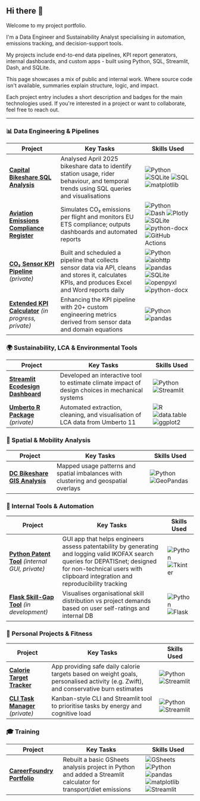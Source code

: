 ## Hi there 👋

Welcome to my project portfolio.

I'm a Data Engineer and Sustainability Analyst specialising in automation, emissions tracking, and decision-support tools.

My projects include end-to-end data pipelines, KPI report generators, internal dashboards, and custom apps - built using Python, SQL, Streamlit, Dash, and SQLite.

This page showcases a mix of public and internal work. Where source code isn't available, summaries explain structure, logic, and impact.

Each project entry includes a short description and badges for the main technologies used. If you're interested in a project or want to collaborate, feel free to reach out.

---

### 📊 Data Engineering & Pipelines
| Project | Key Tasks | Skills Used |
|---------|-----------|-------------|
| [**Capital Bikeshare SQL Analysis**](https://github.com/daniel-lee-wilkinson/capitalbikeshare_sql) | Analysed April 2025 bikeshare data to identify station usage, rider behaviour, and temporal trends using SQL queries and visualisations | ![Python](https://img.shields.io/badge/Python-3.11-blue?logo=python) ![SQLite](https://img.shields.io/badge/SQLite-grey?logo=sqlite) ![SQL](https://img.shields.io/badge/SQL-blue) ![matplotlib](https://img.shields.io/badge/matplotlib-blue?logo=matplotlib)  |
| [**Aviation Emissions Compliance Register**](https://github.com/daniel-lee-wilkinson/aviation-emissions-compliance-register) | Simulates CO₂ emissions per flight and monitors EU ETS compliance; outputs dashboards and automated reports | ![Python](https://img.shields.io/badge/Python-3.11-blue?logo=python) ![Dash](https://img.shields.io/badge/Dash-blue) ![Plotly](https://img.shields.io/badge/Plotly-blue?logo=plotly) ![SQLite](https://img.shields.io/badge/SQLite-grey?logo=sqlite) ![python-docx](https://img.shields.io/badge/python--docx-grey) ![GitHub Actions](https://img.shields.io/badge/GitHub_Actions-blue?logo=github-actions) |
| [**CO₂ Sensor KPI Pipeline**](https://github.com/daniel-lee-wilkinson/aerostream) *(private)* | Built and scheduled a pipeline that collects sensor data via API, cleans and stores it, calculates KPIs, and produces Excel and Word reports daily | ![Python](https://img.shields.io/badge/Python-3.11-blue?logo=python) ![aiohttp](https://img.shields.io/badge/aiohttp-grey) ![pandas](https://img.shields.io/badge/pandas-green?logo=pandas) ![SQLite](https://img.shields.io/badge/SQLite-grey?logo=sqlite) ![openpyxl](https://img.shields.io/badge/openpyxl-grey) ![python-docx](https://img.shields.io/badge/python--docx-grey) |
| [**Extended KPI Calculator**](https://github.com/daniel-lee-wilkinson/aerostream) *(in progress, private)* | Enhancing the KPI pipeline with 20+ custom engineering metrics derived from sensor data and domain equations | ![Python](https://img.shields.io/badge/Python-3.11-blue?logo=python) ![pandas](https://img.shields.io/badge/pandas-green?logo=pandas) |


### 🌍 Sustainability, LCA & Environmental Tools
| Project | Key Tasks | Skills Used |
|---------|-----------|-------------|
| [**Streamlit Ecodesign Dashboard**](https://github.com/daniel-lee-wilkinson/aerostream) | Developed an interactive tool to estimate climate impact of design choices in mechanical systems | ![Python](https://img.shields.io/badge/Python-3.11-blue?logo=python) ![Streamlit](https://img.shields.io/badge/Streamlit-red?logo=streamlit) |
| [**Umberto R Package**](https://github.com/daniel-lee-wilkinson/openlca-2-r) *(private)* | Automated extraction, cleaning, and visualisation of LCA data from Umberto 11 | ![R](https://img.shields.io/badge/R-blue?logo=r) ![data.table](https://img.shields.io/badge/data.table-green) ![ggplot2](https://img.shields.io/badge/ggplot2-blue) |

### 🧱 Spatial & Mobility Analysis
| Project | Key Tasks | Skills Used |
|---------|-----------|-------------|
| [**DC Bikeshare GIS Analysis**](https://github.com/daniel-lee-wilkinson/capitalbikeshare_station_analysis) | Mapped usage patterns and spatial imbalances with clustering and geospatial overlays | ![Python](https://img.shields.io/badge/Python-3.11-blue?logo=python) ![GeoPandas](https://img.shields.io/badge/GeoPandas-green) |

### 🔧 Internal Tools & Automation
| Project | Key Tasks | Skills Used |
|---------|-----------|-------------|
| [**Python Patent Tool**](https://github.com/daniel-lee-wilkinson/aerostream) *(internal GUI, private)* | GUI app that helps engineers assess patentability by generating and logging valid IKOFAX search queries for DEPATISnet; designed for non-technical users with clipboard integration and reproducibility tracking | ![Python](https://img.shields.io/badge/Python-3.11-blue?logo=python) ![Tkinter](https://img.shields.io/badge/Tkinter-grey) |
| [**Flask Skill-Gap Tool**](https://github.com/daniel-lee-wilkinson/skill-bubbles) *(in development)* | Visualises organisational skill distribution vs project demands based on user self-ratings and internal DB | ![Python](https://img.shields.io/badge/Python-3.11-blue?logo=python) ![Flask](https://img.shields.io/badge/Flask-grey?logo=flask) |

### 🏃 Personal Projects & Fitness
| Project | Key Tasks | Skills Used |
|---------|-----------|-------------|
| [**Calorie Target Tracker**](https://github.com/daniel-lee-wilkinson/calorie_calculator) | App providing safe daily calorie targets based on weight goals, personalised activity (e.g. Zwift), and conservative burn estimates | ![Python](https://img.shields.io/badge/Python-3.11-blue?logo=python) ![Streamlit](https://img.shields.io/badge/Streamlit-red?logo=streamlit) |
| [**CLI Task Manager**](https://github.com/daniel-lee-wilkinson/task-webapp) *(private)* | Kanban-style CLI and Streamlit tool to prioritise tasks by energy and cognitive load | ![Python](https://img.shields.io/badge/Python-3.11-blue?logo=python) ![Streamlit](https://img.shields.io/badge/Streamlit-red?logo=streamlit) |

### 🎓 Training
| Project | Key Tasks | Skills Used |
|---------|-----------|-------------|
| [**CareerFoundry Portfolio**](https://github.com/daniel-lee-wilkinson/careerfoundry_DA) | Rebuilt a basic GSheets analysis project in Python and added a Streamlit calculator for transport/diet emissions | ![GSheets](https://img.shields.io/badge/Google_Sheets-grey?logo=googlesheets) ![Python](https://img.shields.io/badge/Python-3.11-blue?logo=python) ![pandas](https://img.shields.io/badge/pandas-green?logo=pandas) ![matplotlib](https://img.shields.io/badge/matplotlib-blue?logo=matplotlib) ![Streamlit](https://img.shields.io/badge/Streamlit-red?logo=streamlit) |
